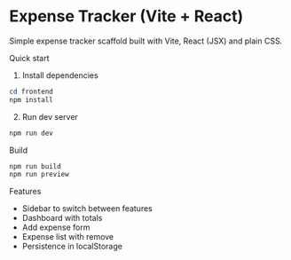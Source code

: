 # Expense Tracker (Vite + React)

Simple expense tracker scaffold built with Vite, React (JSX) and plain CSS.

Quick start

1. Install dependencies

```powershell
cd frontend
npm install
```

2. Run dev server

```powershell
npm run dev
```

Build

```powershell
npm run build
npm run preview
```

Features

- Sidebar to switch between features
- Dashboard with totals
- Add expense form
- Expense list with remove
- Persistence in localStorage
